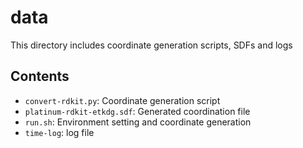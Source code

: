 # data
This directory includes coordinate generation scripts, SDFs and logs

## Contents
- `convert-rdkit.py`: Coordinate generation script
- `platinum-rdkit-etkdg.sdf`: Generated coordination file
- `run.sh`: Environment setting and coordinate generation
- `time-log`: log file
